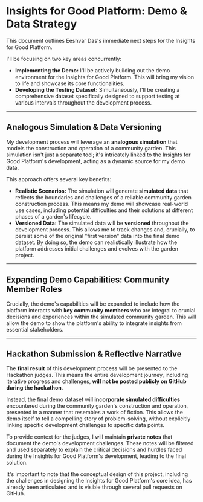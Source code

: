 # Insights for Good Platform: Demo & Data Strategy

This document outlines Eeshvar Das's immediate next steps for the Insights for Good Platform.

I'll be focusing on two key areas concurrently:

* **Implementing the Demo:** I'll be actively building out the demo environment for the Insights for Good Platform. This will bring my vision to life and showcase its core functionalities.
* **Developing the Testing Dataset:** Simultaneously, I'll be creating a comprehensive dataset specifically designed to support testing at various intervals throughout the development process.

---

## Analogous Simulation & Data Versioning

My development process will leverage an **analogous simulation** that models the construction and operation of a community garden. This simulation isn't just a separate tool; it's intricately linked to the Insights for Good Platform's development, acting as a dynamic source for my demo data.

This approach offers several key benefits:

* **Realistic Scenarios:** The simulation will generate **simulated data** that reflects the boundaries and challenges of a reliable community garden construction process. This means my demo will showcase real-world use cases, including potential difficulties and their solutions at different phases of a garden's lifecycle.
* **Versioned Data:** The simulated data will be **versioned** throughout the development process. This allows me to track changes and, crucially, to persist some of the original "first version" data into the final demo dataset. By doing so, the demo can realistically illustrate how the platform addresses initial challenges and evolves with the garden project.

---

## Expanding Demo Capabilities: Community Member Roles

Crucially, the demo's capabilities will be expanded to include how the platform interacts with **key community members** who are integral to crucial decisions and experiences within the simulated community garden. This will allow the demo to show the platform's ability to integrate insights from essential stakeholders.

---

## Hackathon Submission & Reflective Narrative

The **final result** of this development process will be presented to the Hackathon judges. This means the entire development journey, including iterative progress and challenges, **will not be posted publicly on GitHub during the hackathon**.

Instead, the final demo dataset will **incorporate simulated difficulties** encountered during the community garden's construction and operation, presented in a manner that resembles a work of fiction. This allows the demo itself to tell a compelling story of problem-solving, without explicitly linking specific development challenges to specific data points.

To provide context for the judges, I will maintain **private notes** that document the demo's development challenges. These notes will be filtered and used separately to explain the critical decisions and hurdles faced during the Insights for Good Platform's development, leading to the final solution.

It's important to note that the conceptual design of this project, including the challenges in designing the Insights for Good Platform's core idea, has already been articulated and is visible through several pull requests on GitHub.
